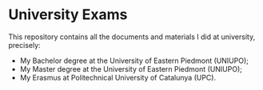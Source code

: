 # University Exams
This repository contains all the documents and materials I did at university, precisely:
- My Bachelor degree at the University of Eastern Piedmont (UNIUPO);
- My Master degree at the University of Eastern Piedmont (UNIUPO);
- My Erasmus at Politechnical University of Catalunya (UPC).
